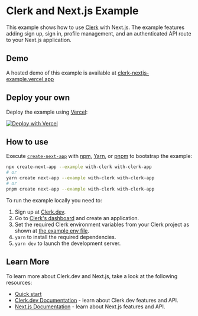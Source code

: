 # Clerk and Next.js Example

This example shows how to use [Clerk](https://www.clerk.dev/?utm_source=github&utm_medium=nextjs-examples&utm_campaign=nextjs) with Next.js. The example features adding sign up, sign in, profile management, and an authenticated API route to your Next.js application.

## Demo

A hosted demo of this example is available at [clerk-nextjs-example.vercel.app](https://clerk-nextjs-example.vercel.app)

## Deploy your own

Deploy the example using [Vercel](https://vercel.com?utm_source=github&utm_medium=readme&utm_campaign=next-example):

[![Deploy with Vercel](https://vercel.com/button)](https://vercel.com/new/git/external?repository-url=https://github.com/clerkinc/clerk-nextjs-starter&integration-ids=oac_7uYNbc9CdDAZmNqbt3LEkO3a)

## How to use

Execute [`create-next-app`](https://github.com/vercel/next.js/tree/canary/packages/create-next-app) with [npm](https://docs.npmjs.com/cli/init), [Yarn](https://yarnpkg.com/lang/en/docs/cli/create/), or [pnpm](https://pnpm.io) to bootstrap the example:

```bash
npx create-next-app --example with-clerk with-clerk-app
# or
yarn create next-app --example with-clerk with-clerk-app
# or
pnpm create next-app --example with-clerk with-clerk-app
```

To run the example locally you need to:

1. Sign up at [Clerk.dev](https://www.clerk.dev/?utm_source=github&utm_medium=starter_repos&utm_campaign=nextjs_starter).
2. Go to [Clerk's dashboard](https://dashboard.clerk.dev/?utm_source=github&utm_medium=starter_repos&utm_campaign=nextjs_starter) and create an application.
3. Set the required Clerk environment variables from your Clerk project as shown at [the example env file](./.env.local.example).
4. `yarn` to install the required dependencies.
5. `yarn dev` to launch the development server.

## Learn More

To learn more about Clerk.dev and Next.js, take a look at the following resources:

- [Quick start](https://docs.clerk.dev/get-started/nextjs)
- [Clerk.dev Documentation](https://docs.clerk.dev/) - learn about Clerk.dev features and API.
- [Next.js Documentation](https://nextjs.org/docs) - learn about Next.js features and API.
